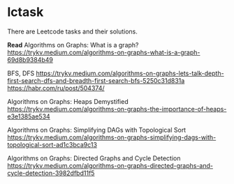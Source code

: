 # lctask
There are Leetcode tasks and their solutions.

**Read**
Algorithms on Graphs: What is a graph?
https://trykv.medium.com/algorithms-on-graphs-what-is-a-graph-69d8b9384b49

BFS, DFS
https://trykv.medium.com/algorithms-on-graphs-lets-talk-depth-first-search-dfs-and-breadth-first-search-bfs-5250c31d831a
https://habr.com/ru/post/504374/

Algorithms on Graphs: Heaps Demystified
https://trykv.medium.com/algorithms-on-graphs-the-importance-of-heaps-e3e1385ae534

Algorithms on Graphs: Simplifying DAGs with Topological Sort
https://trykv.medium.com/algorithms-on-graphs-simplifying-dags-with-topological-sort-ad1c3bca9c13

Algorithms on Graphs: Directed Graphs and Cycle Detection
https://trykv.medium.com/algorithms-on-graphs-directed-graphs-and-cycle-detection-3982dfbd11f5

